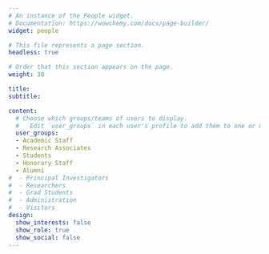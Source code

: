 ```yaml
---
# An instance of the People widget.
# Documentation: https://wowchemy.com/docs/page-builder/
widget: people

# This file represents a page section.
headless: true

# Order that this section appears on the page.
weight: 30

title: 
subtitle:

content:
  # Choose which groups/teams of users to display.
  #   Edit `user_groups` in each user's profile to add them to one or more of these groups.
  user_groups:
  - Academic Staff
  - Research Associates
  - Students
  - Honorary Staff
  - Alumni
#  - Principal Investigators
#  - Researchers
#  - Grad Students
#  - Administration
#  - Visitors
design:
  show_interests: false
  show_role: true
  show_social: false
---
```

